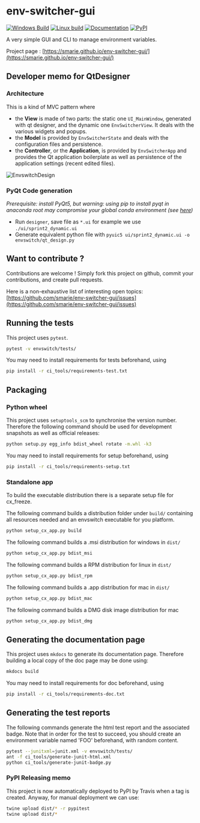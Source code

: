 # env-switcher-gui

[![Windows Build](https://ci.appveyor.com/api/projects/status/15y7mvbqi4qu2v4y?svg=true)](https://ci.appveyor.com/project/smarie/env-switcher-gui) [![Linux build](https://travis-ci.org/smarie/env-switcher-gui.svg?branch=master)](https://travis-ci.org/smarie/env-switcher-gui) [![Documentation](https://img.shields.io/badge/docs-latest-blue.svg)](https://smarie.github.io/env-switcher-gui/) [![PyPI](https://img.shields.io/badge/PyPI-envswitch-blue.svg)](https://pypi.python.org/pypi/envswitch/)

A very simple GUI and CLI to manage environment variables.


Project page : [https://smarie.github.io/env-switcher-gui/](https://smarie.github.io/env-switcher-gui/)

## Developer memo for QtDesigner 

### Architecture 
 
This is a kind of MVC pattern where 

* the **View** is made of two parts: the static one `UI_MainWindow`, generated with qt designer, and the dynamic one `EnvSwitcherView`. It deals with the various widgets and popups.
* the **Model** is provided by `EnvSwitcherState` and deals with the configuration files and persistence.
* the **Controller**, or the **Application**, is provided by `EnvSwitcherApp` and provides the Qt application boilerplate as well as persistence of the application settings (recent edited files).

![EnvswitchDesign](https://raw.githubusercontent.com/smarie/env-switcher-gui/master/docs/DesignOverview.png) 


### PyQt Code generation

*Prerequisite: install PyQt5, but warning: using pip to install pyqt in anaconda root may compromise your global conda environment (see [here](https://github.com/ContinuumIO/anaconda-issues/issues/1970))*
* Run `designer`, save file as `*.ui` for example we use `./ui/sprint2_dynamic.ui`
* Generate equivalent python file with `pyuic5 ui/sprint2_dynamic.ui -o envswitch/qt_design.py`


## Want to contribute ?

Contributions are welcome ! Simply fork this project on github, commit your contributions, and create pull requests.

Here is a non-exhaustive list of interesting open topics: [https://github.com/smarie/env-switcher-gui/issues](https://github.com/smarie/env-switcher-gui/issues)


## Running the tests

This project uses `pytest`. 

```bash
pytest -v envswitch/tests/
```

You may need to install requirements for tests beforehand, using 

```bash
pip install -r ci_tools/requirements-test.txt
```

## Packaging

### Python wheel

This project uses `setuptools_scm` to synchronise the version number. Therefore the following command should be used for development snapshots as well as official releases: 

```bash
python setup.py egg_info bdist_wheel rotate -m.whl -k3
```

You may need to install requirements for setup beforehand, using 

```bash
pip install -r ci_tools/requirements-setup.txt
```

### Standalone app

To build the executable distribution there is a separate setup file for cx_freeze.

The following command builds a distribution folder under `build/` containing all resources needed and an envswitch executable for you platform. 

```bash
python setup_cx_app.py build
```

The following command builds a .msi distribution for windows in `dist/`

```bash
python setup_cx_app.py bdist_msi
```

The following command builds a RPM distribution for linux in `dist/`

```bash
python setup_cx_app.py bdist_rpm
```

The following command builds a .app distribution for mac in `dist/`

```bash
python setup_cx_app.py bdist_mac
```

The following command builds a DMG disk image distribution for mac

```bash
python setup_cx_app.py bdist_dmg
```


## Generating the documentation page

This project uses `mkdocs` to generate its documentation page. Therefore building a local copy of the doc page may be done using:

```bash
mkdocs build
```

You may need to install requirements for doc beforehand, using 

```bash
pip install -r ci_tools/requirements-doc.txt
```

## Generating the test reports

The following commands generate the html test report and the associated badge. 
Note that in order for the test to succeed, you should create an environment variable named 'FOO' beforehand, with random content.

```bash
pytest --junitxml=junit.xml -v envswitch/tests/
ant -f ci_tools/generate-junit-html.xml
python ci_tools/generate-junit-badge.py
```

### PyPI Releasing memo

This project is now automatically deployed to PyPI by Travis when a tag is created. Anyway, for manual deployment we can use:

```bash
twine upload dist/* -r pypitest
twine upload dist/*
```
